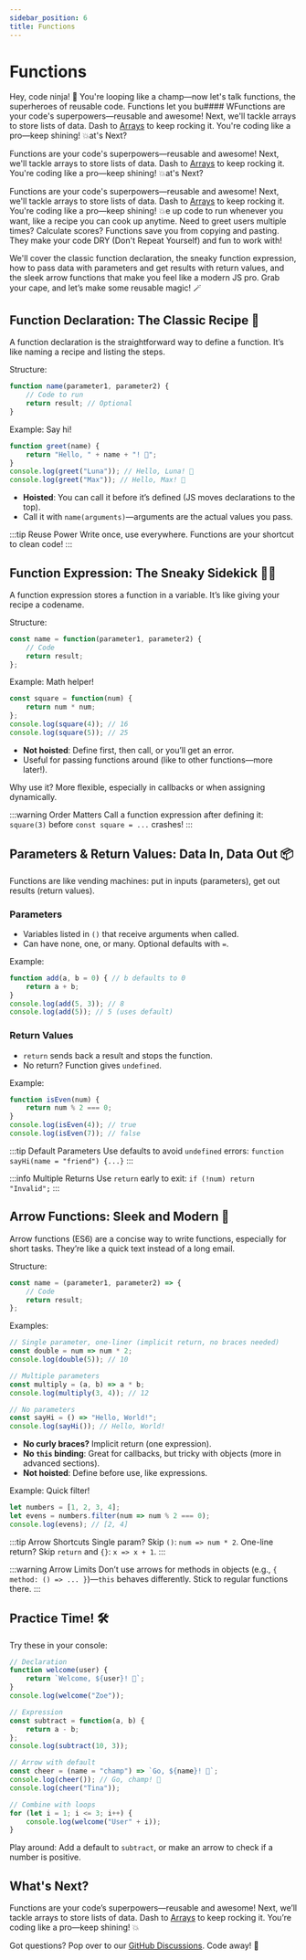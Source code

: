 ```yaml
---
sidebar_position: 6
title: Functions
---
```


# Functions

Hey, code ninja! 🥷 You're looping like a champ—now let's talk functions, the superheroes of reusable code. Functions let you bu#### WFunctions are your code's superpowers—reusable and awesome! Next, we'll tackle arrays to store lists of data. Dash to [Arrays](./arrays.md) to keep rocking it. You're coding like a pro—keep shining! 💥at's Next?

Functions are your code's superpowers—reusable and awesome! Next, we'll tackle arrays to store lists of data. Dash to [Arrays](./arrays.md) to keep rocking it. You're coding like a pro—keep shining! 💥at's Next?

Functions are your code's superpowers—reusable and awesome! Next, we'll tackle arrays to store lists of data. Dash to [Arrays](./arrays.md) to keep rocking it. You're coding like a pro—keep shining! 💥e up code to run whenever you want, like a recipe you can cook up anytime. Need to greet users multiple times? Calculate scores? Functions save you from copying and pasting. They make your code DRY (Don't Repeat Yourself) and fun to work with!

We'll cover the classic function declaration, the sneaky function expression, how to pass data with parameters and get results with return values, and the sleek arrow functions that make you feel like a modern JS pro. Grab your cape, and let’s make some reusable magic! 🪄

## Function Declaration: The Classic Recipe 🍳

A function declaration is the straightforward way to define a function. It’s like naming a recipe and listing the steps.

Structure:

```javascript
function name(parameter1, parameter2) {
    // Code to run
    return result; // Optional
}
```

Example: Say hi!

```javascript
function greet(name) {
    return "Hello, " + name + "! 👋";
}
console.log(greet("Luna")); // Hello, Luna! 👋
console.log(greet("Max")); // Hello, Max! 👋
```

- **Hoisted**: You can call it before it’s defined (JS moves declarations to the top).
- Call it with `name(arguments)`—arguments are the actual values you pass.

:::tip Reuse Power
Write once, use everywhere. Functions are your shortcut to clean code!
:::

## Function Expression: The Sneaky Sidekick 🕵️‍♂️

A function expression stores a function in a variable. It’s like giving your recipe a codename.

Structure:

```javascript
const name = function(parameter1, parameter2) {
    // Code
    return result;
};
```

Example: Math helper!

```javascript
const square = function(num) {
    return num * num;
};
console.log(square(4)); // 16
console.log(square(5)); // 25
```

- **Not hoisted**: Define first, then call, or you’ll get an error.
- Useful for passing functions around (like to other functions—more later!).

Why use it? More flexible, especially in callbacks or when assigning dynamically.

:::warning Order Matters
Call a function expression after defining it: `square(3)` before `const square = ...` crashes!
:::

## Parameters & Return Values: Data In, Data Out 📦

Functions are like vending machines: put in inputs (parameters), get out results (return values).

### Parameters

- Variables listed in `()` that receive arguments when called.
- Can have none, one, or many. Optional defaults with `=`.

Example:

```javascript
function add(a, b = 0) { // b defaults to 0
    return a + b;
}
console.log(add(5, 3)); // 8
console.log(add(5)); // 5 (uses default)
```

### Return Values

- `return` sends back a result and stops the function.
- No return? Function gives `undefined`.

Example:

```javascript
function isEven(num) {
    return num % 2 === 0;
}
console.log(isEven(4)); // true
console.log(isEven(7)); // false
```

:::tip Default Parameters
Use defaults to avoid `undefined` errors: `function sayHi(name = "friend") {...}`
:::

:::info Multiple Returns
Use `return` early to exit: `if (!num) return "Invalid";`
:::

## Arrow Functions: Sleek and Modern 🏹

Arrow functions (ES6) are a concise way to write functions, especially for short tasks. They’re like a quick text instead of a long email.

Structure:

```javascript
const name = (parameter1, parameter2) => {
    // Code
    return result;
};
```

Examples:

```javascript
// Single parameter, one-liner (implicit return, no braces needed)
const double = num => num * 2;
console.log(double(5)); // 10

// Multiple parameters
const multiply = (a, b) => a * b;
console.log(multiply(3, 4)); // 12

// No parameters
const sayHi = () => "Hello, World!";
console.log(sayHi()); // Hello, World!
```

- **No curly braces?** Implicit return (one expression).
- **No `this` binding**: Great for callbacks, but tricky with objects (more in advanced sections).
- **Not hoisted**: Define before use, like expressions.

Example: Quick filter!

```javascript
let numbers = [1, 2, 3, 4];
let evens = numbers.filter(num => num % 2 === 0);
console.log(evens); // [2, 4]
```

:::tip Arrow Shortcuts
Single param? Skip `()`: `num => num * 2`. One-line return? Skip `return` and `{}`: `x => x + 1`.
:::

:::warning Arrow Limits
Don’t use arrows for methods in objects (e.g., `{ method: () => ... }`)—`this` behaves differently. Stick to regular functions there.
:::

## Practice Time! 🛠️

Try these in your console:

```javascript
// Declaration
function welcome(user) {
    return `Welcome, ${user}! 🌟`;
}
console.log(welcome("Zoe"));

// Expression
const subtract = function(a, b) {
    return a - b;
};
console.log(subtract(10, 3));

// Arrow with default
const cheer = (name = "champ") => `Go, ${name}! 🎉`;
console.log(cheer()); // Go, champ! 🎉
console.log(cheer("Tina"));

// Combine with loops
for (let i = 1; i <= 3; i++) {
    console.log(welcome("User" + i));
}
```

Play around: Add a default to `subtract`, or make an arrow to check if a number is positive.

## What's Next?

Functions are your code’s superpowers—reusable and awesome! Next, we’ll tackle arrays to store lists of data. Dash to [Arrays](./arrays.md) to keep rocking it. You’re coding like a pro—keep shining! 💥

Got questions? Pop over to our [GitHub Discussions](https://github.com/sammy6378/reference/discussions). Code away! 🚀
